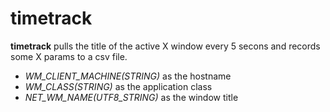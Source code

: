 timetrack
=========

**timetrack** pulls the title of the active X window every 5 secons and records some X params to a csv file.

* *WM_CLIENT_MACHINE(STRING)* as the hostname
* *WM_CLASS(STRING)* as the application class
* *NET_WM_NAME(UTF8_STRING)* as the window title

